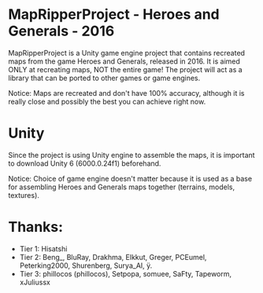 # MapRipperProject - Heroes and Generals - 2016
MapRipperProject is a Unity game engine project that contains recreated maps from the game Heroes and Generals, released in 2016. It is aimed ONLY at recreating maps, NOT the entire game! The project will act as a library that can be ported to other games or game engines.

Notice: Maps are recreated and don't have 100% accuracy, although it is really close and possibly the best you can achieve right now.

# Unity
Since the project is using Unity engine to assemble the maps, it is important to download Unity 6 (6000.0.24f1) beforehand.

Notice: Choice of game engine doesn't matter because it is used as a base for assembling Heroes and Generals maps together (terrains, models, textures).

# Thanks:
- Tier 1: Hisatshi
- Tier 2: Beng_, BluRay, Drakhma, Elkkut, Greger, PCEumel, Peterking2000, Shurenberg, Surya_AI, ÿ.
- Tier 3: phillocos (phillocos), Setpopa, somuee, SaFty, Tapeworm, xJuliussx
